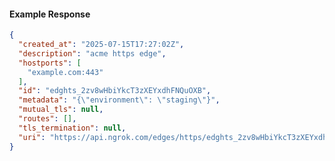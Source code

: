 <!-- Code generated for API Clients. DO NOT EDIT. -->

#### Example Response

```json
{
  "created_at": "2025-07-15T17:27:02Z",
  "description": "acme https edge",
  "hostports": [
    "example.com:443"
  ],
  "id": "edghts_2zv8wHbiYkcT3zXEYxdhFNQuOXB",
  "metadata": "{\"environment\": \"staging\"}",
  "mutual_tls": null,
  "routes": [],
  "tls_termination": null,
  "uri": "https://api.ngrok.com/edges/https/edghts_2zv8wHbiYkcT3zXEYxdhFNQuOXB"
}
```
